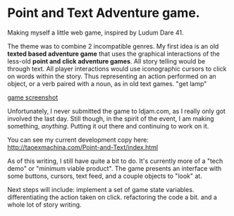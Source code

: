 # Point and Text Adventure game.
Making myself a little web game, inspired by Ludum Dare 41.

The theme was to combine 2 incompatible genres. My first idea is an old **texted based adventure game** that uses the graphical interactions of the less-old **point and click adventure games**. All story telling would be through text. All player interactions would use iconographic cursors to click on words within the story. Thus representing an action performed on an object, or a verb paired with a noun, as in old text games. "get lamp"

[game screenshot](images/PaTA-ScreenShot.png)

Unfortunately, I never submitted the game to ldjam.com, as I really only got involved the last day. Still though, in the spirit of the event, I am making something, *anything*. Putting it out there and continuing to work on it.

You can see my current development copy here: <http://taoexmachina.com/Point-and-Text/index.html>

As of this writing, I still have quite a bit to do. It's currently more of a "tech demo" or "minimum viable product". The game presents an interface with some buttons, cursors, text feed, and a couple objects to "look" at.

Next steps will include:
implement a set of game state variables.
differentiating the action taken on click.
refactoring the code a bit.
and a whole lot of story writing.
